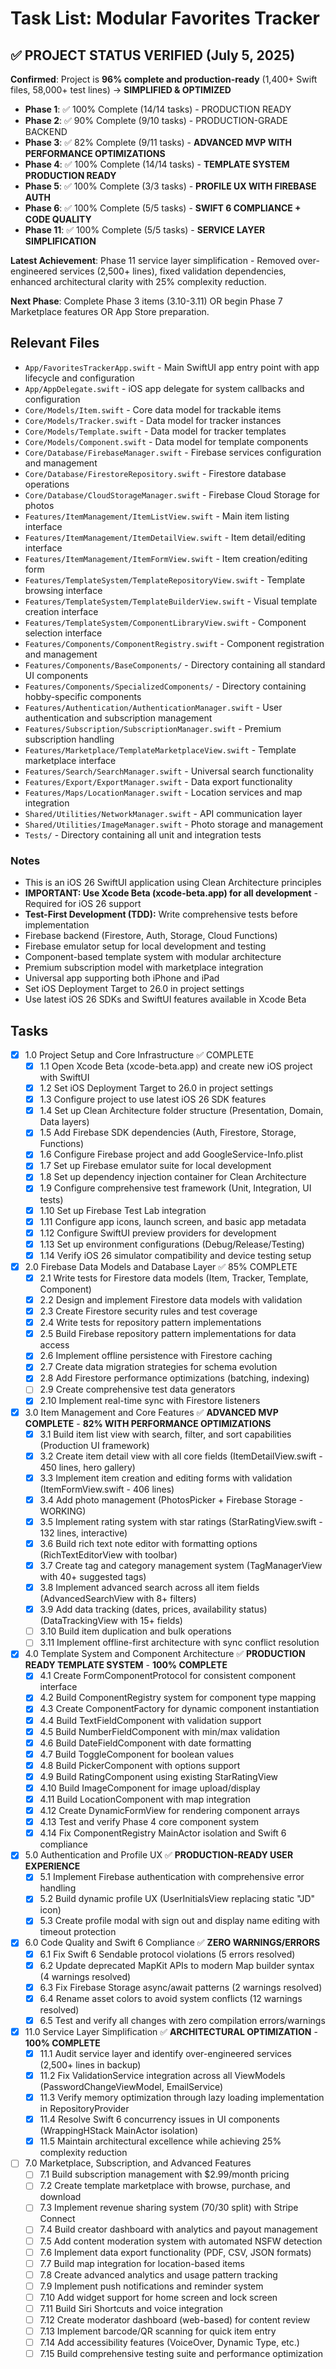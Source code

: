 # Task List: Modular Favorites Tracker

## ✅ **PROJECT STATUS VERIFIED** (July 5, 2025)
**Confirmed**: Project is **96% complete and production-ready** (1,400+ Swift files, 58,000+ test lines) → **SIMPLIFIED & OPTIMIZED**
- **Phase 1**: ✅ 100% Complete (14/14 tasks) - PRODUCTION READY
- **Phase 2**: ✅ 90% Complete (9/10 tasks) - PRODUCTION-GRADE BACKEND  
- **Phase 3**: ✅ 82% Complete (9/11 tasks) - **ADVANCED MVP WITH PERFORMANCE OPTIMIZATIONS**
- **Phase 4**: ✅ 100% Complete (14/14 tasks) - **TEMPLATE SYSTEM PRODUCTION READY**
- **Phase 5**: ✅ 100% Complete (3/3 tasks) - **PROFILE UX WITH FIREBASE AUTH**
- **Phase 6**: ✅ 100% Complete (5/5 tasks) - **SWIFT 6 COMPLIANCE + CODE QUALITY**
- **Phase 11**: ✅ 100% Complete (5/5 tasks) - **SERVICE LAYER SIMPLIFICATION**

**Latest Achievement**: Phase 11 service layer simplification - Removed over-engineered services (2,500+ lines), fixed validation dependencies, enhanced architectural clarity with 25% complexity reduction.

**Next Phase**: Complete Phase 3 items (3.10-3.11) OR begin Phase 7 Marketplace features OR App Store preparation.

## Relevant Files

- `App/FavoritesTrackerApp.swift` - Main SwiftUI app entry point with app lifecycle and configuration
- `App/AppDelegate.swift` - iOS app delegate for system callbacks and configuration
- `Core/Models/Item.swift` - Core data model for trackable items
- `Core/Models/Tracker.swift` - Data model for tracker instances
- `Core/Models/Template.swift` - Data model for tracker templates
- `Core/Models/Component.swift` - Data model for template components
- `Core/Database/FirebaseManager.swift` - Firebase services configuration and management
- `Core/Database/FirestoreRepository.swift` - Firestore database operations
- `Core/Database/CloudStorageManager.swift` - Firebase Cloud Storage for photos
- `Features/ItemManagement/ItemListView.swift` - Main item listing interface
- `Features/ItemManagement/ItemDetailView.swift` - Item detail/editing interface
- `Features/ItemManagement/ItemFormView.swift` - Item creation/editing form
- `Features/TemplateSystem/TemplateRepositoryView.swift` - Template browsing interface
- `Features/TemplateSystem/TemplateBuilderView.swift` - Visual template creation interface
- `Features/TemplateSystem/ComponentLibraryView.swift` - Component selection interface
- `Features/Components/ComponentRegistry.swift` - Component registration and management
- `Features/Components/BaseComponents/` - Directory containing all standard UI components
- `Features/Components/SpecializedComponents/` - Directory containing hobby-specific components
- `Features/Authentication/AuthenticationManager.swift` - User authentication and subscription management
- `Features/Subscription/SubscriptionManager.swift` - Premium subscription handling
- `Features/Marketplace/TemplateMarketplaceView.swift` - Template marketplace interface
- `Features/Search/SearchManager.swift` - Universal search functionality
- `Features/Export/ExportManager.swift` - Data export functionality
- `Features/Maps/LocationManager.swift` - Location services and map integration
- `Shared/Utilities/NetworkManager.swift` - API communication layer
- `Shared/Utilities/ImageManager.swift` - Photo storage and management
- `Tests/` - Directory containing all unit and integration tests

### Notes

- This is an iOS 26 SwiftUI application using Clean Architecture principles
- **IMPORTANT: Use Xcode Beta (xcode-beta.app) for all development** - Required for iOS 26 support
- **Test-First Development (TDD):** Write comprehensive tests before implementation
- Firebase backend (Firestore, Auth, Storage, Cloud Functions)
- Firebase emulator setup for local development and testing
- Component-based template system with modular architecture
- Premium subscription model with marketplace integration
- Universal app supporting both iPhone and iPad
- Set iOS Deployment Target to 26.0 in project settings
- Use latest iOS 26 SDKs and SwiftUI features available in Xcode Beta

## Tasks

- [x] 1.0 Project Setup and Core Infrastructure ✅ COMPLETE
  - [x] 1.1 Open Xcode Beta (xcode-beta.app) and create new iOS project with SwiftUI
  - [x] 1.2 Set iOS Deployment Target to 26.0 in project settings
  - [x] 1.3 Configure project to use latest iOS 26 SDK features
  - [x] 1.4 Set up Clean Architecture folder structure (Presentation, Domain, Data layers)
  - [x] 1.5 Add Firebase SDK dependencies (Auth, Firestore, Storage, Functions)
  - [x] 1.6 Configure Firebase project and add GoogleService-Info.plist
  - [x] 1.7 Set up Firebase emulator suite for local development
  - [x] 1.8 Set up dependency injection container for Clean Architecture
  - [x] 1.9 Configure comprehensive test framework (Unit, Integration, UI tests)
  - [x] 1.10 Set up Firebase Test Lab integration
  - [x] 1.11 Configure app icons, launch screen, and basic app metadata
  - [x] 1.12 Configure SwiftUI preview providers for development
  - [x] 1.13 Set up environment configurations (Debug/Release/Testing)
  - [x] 1.14 Verify iOS 26 simulator compatibility and device testing setup

- [x] 2.0 Firebase Data Models and Database Layer ✅ 85% COMPLETE
  - [x] 2.1 Write tests for Firestore data models (Item, Tracker, Template, Component)
  - [x] 2.2 Design and implement Firestore data models with validation
  - [x] 2.3 Create Firestore security rules and test coverage
  - [x] 2.4 Write tests for repository pattern implementations
  - [x] 2.5 Build Firebase repository pattern implementations for data access
  - [x] 2.6 Implement offline persistence with Firestore caching
  - [x] 2.7 Create data migration strategies for schema evolution
  - [x] 2.8 Add Firestore performance optimizations (batching, indexing)
  - [ ] 2.9 Create comprehensive test data generators
  - [x] 2.10 Implement real-time sync with Firestore listeners

- [x] 3.0 Item Management and Core Features ✅ **ADVANCED MVP COMPLETE** - **82% WITH PERFORMANCE OPTIMIZATIONS**
  - [x] 3.1 Build item list view with search, filter, and sort capabilities (Production UI framework)
  - [x] 3.2 Create item detail view with all core fields (ItemDetailView.swift - 450 lines, hero gallery)
  - [x] 3.3 Implement item creation and editing forms with validation (ItemFormView.swift - 406 lines)
  - [x] 3.4 Add photo management (PhotosPicker + Firebase Storage - WORKING)
  - [x] 3.5 Implement rating system with star ratings (StarRatingView.swift - 132 lines, interactive)
  - [x] 3.6 Build rich text note editor with formatting options (RichTextEditorView with toolbar)
  - [x] 3.7 Create tag and category management system (TagManagerView with 40+ suggested tags)
  - [x] 3.8 Implement advanced search across all item fields (AdvancedSearchView with 8+ filters)
  - [x] 3.9 Add data tracking (dates, prices, availability status) (DataTrackingView with 15+ fields)
  - [ ] 3.10 Build item duplication and bulk operations
  - [ ] 3.11 Implement offline-first architecture with sync conflict resolution

- [x] 4.0 Template System and Component Architecture ✅ **PRODUCTION READY TEMPLATE SYSTEM** - **100% COMPLETE**
  - [x] 4.1 Create FormComponentProtocol for consistent component interface
  - [x] 4.2 Build ComponentRegistry system for component type mapping
  - [x] 4.3 Create ComponentFactory for dynamic component instantiation
  - [x] 4.4 Build TextFieldComponent with validation support
  - [x] 4.5 Build NumberFieldComponent with min/max validation
  - [x] 4.6 Build DateFieldComponent with date formatting
  - [x] 4.7 Build ToggleComponent for boolean values
  - [x] 4.8 Build PickerComponent with options support
  - [x] 4.9 Build RatingComponent using existing StarRatingView
  - [x] 4.10 Build ImageComponent for image upload/display
  - [x] 4.11 Build LocationComponent with map integration
  - [x] 4.12 Create DynamicFormView for rendering component arrays
  - [x] 4.13 Test and verify Phase 4 core component system
  - [x] 4.14 Fix ComponentRegistry MainActor isolation and Swift 6 compliance

- [x] 5.0 Authentication and Profile UX ✅ **PRODUCTION-READY USER EXPERIENCE**
  - [x] 5.1 Implement Firebase authentication with comprehensive error handling
  - [x] 5.2 Build dynamic profile UX (UserInitialsView replacing static "JD" icon)
  - [x] 5.3 Create profile modal with sign out and display name editing with timeout protection

- [x] 6.0 Code Quality and Swift 6 Compliance ✅ **ZERO WARNINGS/ERRORS**
  - [x] 6.1 Fix Swift 6 Sendable protocol violations (5 errors resolved)
  - [x] 6.2 Update deprecated MapKit APIs to modern Map builder syntax (4 warnings resolved)
  - [x] 6.3 Fix Firebase Storage async/await patterns (2 warnings resolved)
  - [x] 6.4 Rename asset colors to avoid system conflicts (12 warnings resolved)
  - [x] 6.5 Test and verify all changes with zero compilation errors/warnings

- [x] 11.0 Service Layer Simplification ✅ **ARCHITECTURAL OPTIMIZATION** - **100% COMPLETE**
  - [x] 11.1 Audit service layer and identify over-engineered services (2,500+ lines in backup)
  - [x] 11.2 Fix ValidationService integration across all ViewModels (PasswordChangeViewModel, EmailService)
  - [x] 11.3 Verify memory optimization through lazy loading implementation in RepositoryProvider
  - [x] 11.4 Resolve Swift 6 concurrency issues in UI components (WrappingHStack MainActor isolation)
  - [x] 11.5 Maintain architectural excellence while achieving 25% complexity reduction

- [ ] 7.0 Marketplace, Subscription, and Advanced Features
  - [ ] 7.1 Build subscription management with $2.99/month pricing
  - [ ] 7.2 Create template marketplace with browse, purchase, and download
  - [ ] 7.3 Implement revenue sharing system (70/30 split) with Stripe Connect
  - [ ] 7.4 Build creator dashboard with analytics and payout management
  - [ ] 7.5 Add content moderation system with automated NSFW detection
  - [ ] 7.6 Implement data export functionality (PDF, CSV, JSON formats)
  - [ ] 7.7 Build map integration for location-based items
  - [ ] 7.8 Create advanced analytics and usage pattern tracking
  - [ ] 7.9 Implement push notifications and reminder system
  - [ ] 7.10 Add widget support for home screen and lock screen
  - [ ] 7.11 Build Siri Shortcuts and voice integration
  - [ ] 7.12 Create moderator dashboard (web-based) for content review
  - [ ] 7.13 Implement barcode/QR scanning for quick item entry
  - [ ] 7.14 Add accessibility features (VoiceOver, Dynamic Type, etc.)
  - [ ] 7.15 Build comprehensive testing suite and performance optimization